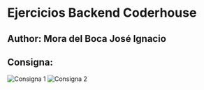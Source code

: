 # Ejercicios Backend Coderhouse

## Author: Mora del Boca José Ignacio

## Consigna: 

![Consigna 1](https://i.ibb.co/qxLJYG2/desa5-1.jpg)
![Consigna 2](https://i.ibb.co/QKds0Z2/desa5-2.jpg)